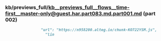 ### kb/previews_full/kb__previews_full__flows__time-first__master-only@guest.har.part083.md.part001.md (part 002)

```md
                "url": "https://n958200.alteg.io/chunk-KO722YSM.js",
                  "lin
```

```
